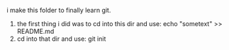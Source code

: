 i make this folder to finally learn git.
1. the first thing i did was to cd into this dir  and use: echo "sometext" >> README.md
2. cd into that dir and use: git init

